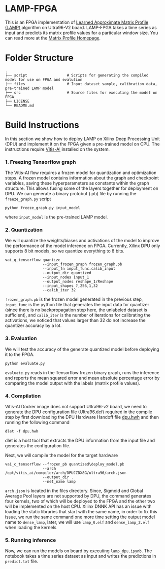 # LAMP-FPGA

This is an FPGA implementation of [Learned Approximate Matrix Profile (LAMP)](https://github.com/zpzim/LAMP-ICDM2019) algorithm on Ultra96-V2 board. LAMP-FPGA takes a time series as input and predicts its matrix profile values for a particular window size. You can read more at the [Matrix Profile Homepage](http://www.cs.ucr.edu/~eamonn/MatrixProfile.html).

# Folder Structure
    .
    ├── script                  # Scripts for generating the compiled model for use on FPGA and evalution
    ├── files                   # Input dataset sample, calibration data, pre-trained LAMP model
    ├── src                     # Source files for executing the model on FPGA
    ├── LICENSE
    └── README.md
# Build Instructions

In this section we show how to deploy LAMP on Xilinx Deep Processing Unit (DPU) and implement it on the FPGA given a pre-trained model on CPU. The instructions require [Vitis-AI](https://github.com/Xilinx/Vitis-AI) installed on the system.
### 1. Freezing Tensorflow graph 
  The Vitis-AI flow requires  a frozen model for quantization and optimization steps. A frozen model contains information about the graph and checkpoint variables, saving these hyperparameters as constants within the graph structure. This allows fusing some of the layers together for deployment on DPU. We can generate a binary protobuf (.pb) file by running the <code>freeze_graph.py</code>  script
  
  ```shell
  python freeze_graph.py input_model
  ```
  where <code>input_model</code> is the pre-trained LAMP model.
  
  ### 2. Quantization
  
  We will quantize the weights/biases and activations of the model to improve the performance of the model inference on FPGA. Currently, Xilinx DPU only supports 8 bit models, so we quantize everything to 8 bits.
```shell
vai_q_tensorflow quantize 
                 --input_frozen_graph frozen_graph.pb 
                 --input_fn input_func.calib_input
                 --output_dir quantized 
                 --input_nodes input_1 
                 --output_nodes reshape_1/Reshape 
                 --input_shapes ?,256,1,32 
                 --calib_iter 32
```
<code>frozen_graph.pb</code> is the frozen model generated in the previous step, <code>input_func</code> is the python file that generates the input data for quantizer (since there is no backpropagation step here, the unlabeled dataset is sufficient), and <code>calib_iter</code> is the number of iterations for calibrating the activations, we noticed that values larger than 32 do not increase the quantizer accuracy by a lot.
### 3. Evaluation
We will test the accuracy of the generate quantized model before deploying it to the FPGA. 

```shell
python evaluate.py
```
<code>evaluate.py</code> reads in the Tensorflow frozen binary graph, runs the inference and reports the mean squared error and mean absolute percentage error by comparing the model output with the labels (matrix profile values). 
### 4. Compilation
 Vitis-AI Docker image does not support Ultra96-v2 board, we need to generate the DPU configuration file (Ultra96.dcf) required in the compile step by first downloading the DPU Hardware Handoff file [dpu.hwh](https://www.xilinx.com/bin/public/openDownload?filename=pynqdpu.dpu.ultra96.hwh) and then running the following command
 
```shell
dlet -f dpu.hwh
```
dlet is a host tool that extracts the DPU information from the input file and generates the configuration file.
 
 Next, we will compile the model for the target hardware
 ```shell
vai_c_tensorflow --frozen_pb quantized\deploy_model.pb 
                  --arch /opt/vitis_ai/compiler/arch/DPUCZDX8G/ultra96/arch.json 
                  --output_dir . 
                  --net_name lamp
 ```
<code>arch.json</code> is located in the files directory. Since, Sigmoid and Global Average Pool layers are not supported by DPU, the command generates four kernels, two of which will be deployed to the FPGA and the other two will be implemented on the host CPU. Xilinx DNNK API has an issue with loading the static libraries that start with the same name, in order to fix this issue, we run the same command one more time setting the output model name to <code>dense_lamp</code>, later, we will use <code>lamp_0.elf</code> and <code>dense_lamp_2.elf</code> when loading the kernels.

### 5. Running inference
Now, we can run the models on board by executing <code>lamp_dpu.ipynb</code>. The notebook takes a time series dataset as input and writes the predictions in <code>predict.txt</code> file.

